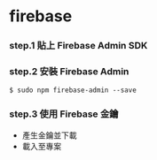 # firebase

### step.1 貼上 Firebase Admin SDK

### step.2 安裝 Firebase Admin

`$ sudo npm firebase-admin --save`

### step.3 使用 Firebase 金鑰

- 產生金鑰並下載
- 載入至專案
